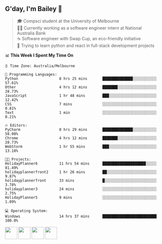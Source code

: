 ## G'day, I'm Bailey 👋

> 🎓 Compsci student at the University of Melbourne <br>
> 👨‍💻 Currently working as a software engineer intern at National Australia Bank <br>
> ☕️ Software engineer with Swap Cup, an eco-friendly initiative <br>
> 🌱 Trying to learn python and react in full-stack development projects

<!--START_SECTION:waka-->
📊 **This Week I Spent My Time On** 

```text
⌚︎ Time Zone: Australia/Melbourne

💬 Programming Languages: 
Python                   8 hrs 25 mins       ██████████████░░░░░░░░░░░   57.61% 
Other                    4 hrs 12 mins       ███████░░░░░░░░░░░░░░░░░░   28.73% 
JavaScript               1 hr 48 mins        ███░░░░░░░░░░░░░░░░░░░░░░   12.42% 
CSS                      7 mins              ░░░░░░░░░░░░░░░░░░░░░░░░░   0.81% 
Text                     1 min               ░░░░░░░░░░░░░░░░░░░░░░░░░   0.21%

🔥 Editors: 
PyCharm                  8 hrs 29 mins       ██████████████░░░░░░░░░░░   58.08% 
Chrome                   4 hrs 12 mins       ███████░░░░░░░░░░░░░░░░░░   28.73% 
WebStorm                 1 hr 55 mins        ███░░░░░░░░░░░░░░░░░░░░░░   13.18%

🐱‍💻 Projects: 
HolidayPlanner6          11 hrs 54 mins      ████████████████████░░░░░   81.49% 
holidayplannerfront2     1 hr 26 mins        ██░░░░░░░░░░░░░░░░░░░░░░░   9.87% 
holidayplannerfront      33 mins             █░░░░░░░░░░░░░░░░░░░░░░░░   3.78% 
holidayplanner3          24 mins             ░░░░░░░░░░░░░░░░░░░░░░░░░   2.75% 
HolidayPlanner5          9 mins              ░░░░░░░░░░░░░░░░░░░░░░░░░   1.09%

💻 Operating System: 
Windows                  14 hrs 37 mins      █████████████████████████   100.0%

```


<!--END_SECTION:waka-->

[<img height="40px" src="https://img.icons8.com/ios-filled/2x/linkedin.png">](https://linkedin.com/in/baileybutler1)
[<img height="40px" src="https://img.icons8.com/ios-filled/2x/github.png">](https://github.com/baely)
[<img height="40px" src="https://img.icons8.com/ios-filled/2x/salesforce.png">](https://trailblazer.me/id/baileybutler)
[<img height="40px" src="https://img.icons8.com/ios-filled/2x/instagram.png">](https://instagram.com/bae1y)
